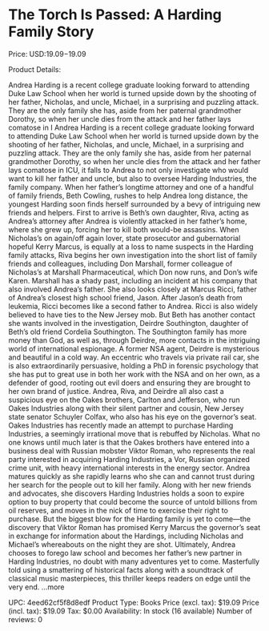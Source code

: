 # The Torch Is Passed: A Harding Family Story

Price: USD:$19.09-$19.09

Product Details:

Andrea Harding is a recent college graduate looking forward to attending Duke Law School when her world is turned upside down by the shooting of her father, Nicholas, and uncle, Michael, in a surprising and puzzling attack. They are the only family she has, aside from her paternal grandmother Dorothy, so when her uncle dies from the attack and her father lays comatose in I Andrea Harding is a recent college graduate looking forward to attending Duke Law School when her world is turned upside down by the shooting of her father, Nicholas, and uncle, Michael, in a surprising and puzzling attack. They are the only family she has, aside from her paternal grandmother Dorothy, so when her uncle dies from the attack and her father lays comatose in ICU, it falls to Andrea to not only investigate who would want to kill her father and uncle, but also to oversee Harding Industries, the family company. When her father’s longtime attorney and one of a handful of family friends, Beth Cowling, rushes to help Andrea long distance, the youngest Harding soon finds herself surrounded by a bevy of intriguing new friends and helpers. First to arrive is Beth’s own daughter, Riva, acting as Andrea’s attorney after Andrea is violently attacked in her father’s home, where she grew up, forcing her to kill both would-be assassins. When Nicholas’s on again/off again lover, state prosecutor and gubernatorial hopeful Kerry Marcus, is equally at a loss to name suspects in the Harding family attacks, Riva begins her own investigation into the short list of family friends and colleagues, including Don Marshall, former colleague of Nicholas’s at Marshall Pharmaceutical, which Don now runs, and Don’s wife Karen. Marshall has a shady past, including an incident at his company that also involved Andrea’s father. She also looks closely at Marcus Ricci, father of Andrea’s closest high school friend, Jason. After Jason’s death from leukemia, Ricci becomes like a second father to Andrea. Ricci is also widely believed to have ties to the New Jersey mob. But Beth has another contact she wants involved in the investigation, Deirdre Southington, daughter of Beth’s old friend Cordelia Southington. The Southington family has more money than God, as well as, through Deirdre, more contacts in the intriguing world of international espionage. A former NSA agent, Deirdre is mysterious and beautiful in a cold way. An eccentric who travels via private rail car, she is also extraordinarily persuasive, holding a PhD in forensic psychology that she has put to great use in both her work with the NSA and on her own, as a defender of good, rooting out evil doers and ensuring they are brought to her own brand of justice. Andrea, Riva, and Deirdre all also cast a suspicious eye on the Oakes brothers, Carlton and Jefferson, who run Oakes Industries along with their silent partner and cousin, New Jersey state senator Schuyler Colfax, who also has his eye on the governor’s seat. Oakes Industries has recently made an attempt to purchase Harding Industries, a seemingly irrational move that is rebuffed by Nicholas. What no one knows until much later is that the Oakes brothers have entered into a business deal with Russian mobster Viktor Roman, who represents the real party interested in acquiring Harding Industries, a Vor, Russian organized crime unit, with heavy international interests in the energy sector. Andrea matures quickly as she rapidly learns who she can and cannot trust during her search for the people out to kill her family. Along with her new friends and advocates, she discovers Harding Industries holds a soon to expire option to buy property that could become the source of untold billions from oil reserves, and moves in the nick of time to exercise their right to purchase. But the biggest blow for the Harding family is yet to come—the discovery that Viktor Roman has promised Kerry Marcus the governor’s seat in exchange for information about the Hardings, including Nicholas and Michael’s whereabouts on the night they are shot. Ultimately, Andrea chooses to forego law school and becomes her father’s new partner in Harding Industries, no doubt with many adventures yet to come. Masterfully told using a smattering of historical facts along with a soundtrack of classical music masterpieces, this thriller keeps readers on edge until the very end. ...more

UPC: 4eed62cf5f8d8edf
Product Type: Books
Price (excl. tax): $19.09
Price (incl. tax): $19.09
Tax: $0.00
Availability: In stock (16 available)
Number of reviews: 0